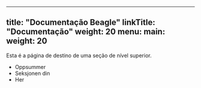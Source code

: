 
---
title: "Documentação Beagle"
linkTitle: "Documentação"
weight: 20
menu:
  main:
    weight: 20
---

Esta é a página de destino de uma seção de nível superior.

* Oppsummer
* Seksjonen din
* Her


